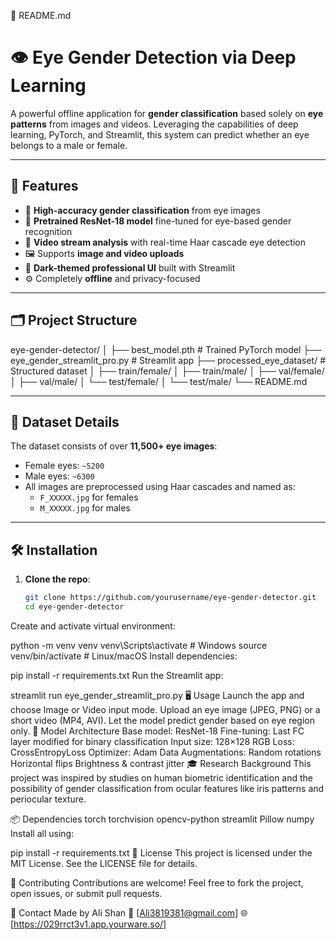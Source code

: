 📁 README.md
# 👁️ Eye Gender Detection via Deep Learning

A powerful offline application for **gender classification** based solely on **eye patterns** from images and videos. Leveraging the capabilities of deep learning, PyTorch, and Streamlit, this system can predict whether an eye belongs to a male or female.

---

## 🚀 Features

- 🎯 **High-accuracy gender classification** from eye images
- 🧠 **Pretrained ResNet-18 model** fine-tuned for eye-based gender recognition
- 🎥 **Video stream analysis** with real-time Haar cascade eye detection
- 🖼️ Supports **image and video uploads**
- 🧩 **Dark-themed professional UI** built with Streamlit
- ⚙️ Completely **offline** and privacy-focused

---

## 🗂️ Project Structure
eye-gender-detector/ │ ├── best_model.pth # Trained PyTorch model ├── eye_gender_streamlit_pro.py # Streamlit app ├── processed_eye_dataset/ # Structured dataset │ ├── train/female/ │ ├── train/male/ │ ├── val/female/ │ ├── val/male/ │ └── test/female/ │ └── test/male/ └── README.md


---

## 🧪 Dataset Details

The dataset consists of over **11,500+ eye images**:
- Female eyes: `~5200`
- Male eyes: `~6300`
- All images are preprocessed using Haar cascades and named as:
  - `F_XXXXX.jpg` for females
  - `M_XXXXX.jpg` for males

---

## 🛠️ Installation

1. **Clone the repo**:
   ```bash
   git clone https://github.com/yourusername/eye-gender-detector.git
   cd eye-gender-detector
Create and activate virtual environment:

python -m venv venv
venv\\Scripts\\activate  # Windows
source venv/bin/activate  # Linux/macOS
Install dependencies:

pip install -r requirements.txt
Run the Streamlit app:

streamlit run eye_gender_streamlit_pro.py
🖥️ Usage
Launch the app and choose Image or Video input mode.
Upload an eye image (JPEG, PNG) or a short video (MP4, AVI).
Let the model predict gender based on eye region only.
🧠 Model Architecture
Base model: ResNet-18
Fine-tuning: Last FC layer modified for binary classification
Input size: 128×128 RGB
Loss: CrossEntropyLoss
Optimizer: Adam
Data Augmentations:
Random rotations
Horizontal flips
Brightness & contrast jitter
🎓 Research Background
This project was inspired by studies on human biometric identification and the possibility of gender classification from ocular features like iris patterns and periocular texture.

📦 Dependencies
torch
torchvision
opencv-python
streamlit
Pillow
numpy
Install all using:

pip install -r requirements.txt
📄 License
This project is licensed under the MIT License. See the LICENSE file for details.

🤝 Contributing
Contributions are welcome! Feel free to fork the project, open issues, or submit pull requests.

🔗 Contact
Made by Ali Shan
📧 [Ali3819381@gmail.com]
🌐 [https://029rrct3v1.app.yourware.so/]


